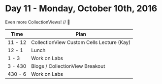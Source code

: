# Day 11 - Monday, October 10th, 2016

Even more CollectionViews! // :blue_heart:



Time        |   Plan   |
----------------|-------
11 - 12          | CollectionView Custom Cells Lecture (Kay)
12 - 1   | Lunch
1 - 3 | Work on Labs
3 - 430 | Blogs / CollectionView Breakout
430 - 6 | Work on Labs



